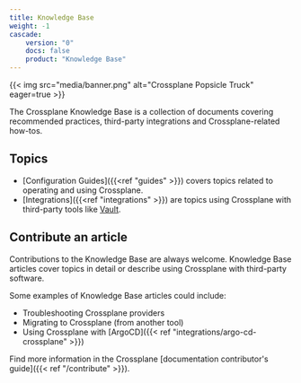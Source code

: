 ```yaml
---
title: Knowledge Base
weight: -1
cascade:
    version: "0"
    docs: false
    product: "Knowledge Base"
---
```


{{< img src="media/banner.png" alt="Crossplane Popsicle Truck" eager=true >}}
<br />

The Crossplane Knowledge Base is a collection of documents covering recommended
practices, third-party integrations and Crossplane-related how-tos. 

## Topics
* [Configuration Guides]({{<ref "guides" >}}) covers topics related to operating
  and using Crossplane.
* [Integrations]({{<ref "integrations" >}}) are topics using Crossplane with
  third-party tools like [Vault](https://www.vaultproject.io/).

## Contribute an article
Contributions to the Knowledge Base are always welcome. Knowledge Base articles
cover topics in detail or describe using Crossplane with third-party software.

Some examples of Knowledge Base articles could include:
* Troubleshooting Crossplane providers
* Migrating to Crossplane (from another tool)
* Using Crossplane with [ArgoCD]({{< ref "integrations/argo-cd-crossplane" >}})

Find more information in the Crossplane 
[documentation contributor's guide]({{< ref "/contribute" >}}).